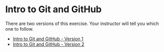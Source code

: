 # Intro to Git and GitHub
There are two versions of this exercise. Your instructor will tell you which one to follow.

- [Intro to Git and GitHub - Version 1](intro_to_git_v1.md)
- [Intro to Git and GitHub - Version 2](intro_to_git_v2.md)